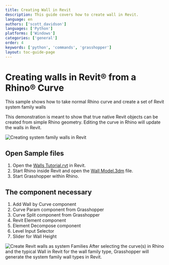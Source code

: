 ```yaml
---
title: Creating Wall in Revit
description: This guide covers how to create wall in Revit.
language: en
authors: ['scott_davidson']
languages: ['Python']
platforms: ['Windows']
categories: ['general']
order: 4
keywords: ['python', 'commands', 'grasshopper']
layout: toc-guide-page
---
```



# Creating walls in Revit&reg; from a Rhino&reg; Curve
This sample shows how to take normal Rhino curve and create a set of Revit system family walls

This demonstration is meant to show that true native Revit objects can be created from simple Rhino geometry.  Editing the curve in Rhino will update the walls in Revit.

![Creating system family walls in Revit](/images/create-walls-in-revit.jpg)


## Open Sample files
1. Open the [Walls Tutorial.rvt](/walls_tutorial.rvt) in Revit.
1. Start Rhino inside Revit and open the [Wall Model.3dm](/wall_model.3dm) file.
1. Start Grasshopper within Rhino.

## The component necessary
1. Add Wall by Curve component
1. Curve Param component from Grasshopper
1. Curve Split component from Grasshopper
1. Revit Element component
1. Element Decompose component
1. Level Input Selector
1. Slider for Wall Height

![Create Revit walls as system Families](/images/create-walls-grasshopper-canvas.png)
After selecting the curve(s) in Rhino and the typical Wall in Revit for the wall family type, Grasshopper will generate the system family wall types  in Revit.
